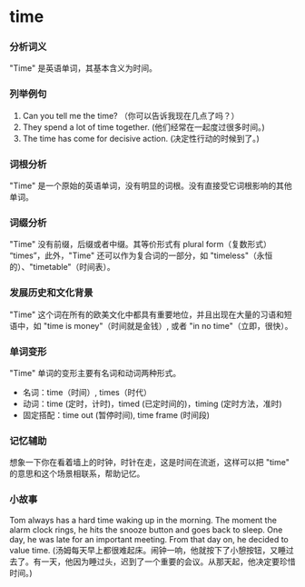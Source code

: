 # time

### 分析词义

  

"Time" 是英语单词，其基本含义为时间。

  

### 列举例句

  

1.  Can you tell me the time? （你可以告诉我现在几点了吗？）
2.  They spend a lot of time together. (他们经常在一起度过很多时间。)
3.  The time has come for decisive action. (决定性行动的时候到了。)

  

### 词根分析

  

"Time" 是一个原始的英语单词，没有明显的词根。没有直接受它词根影响的其他单词。

  

### 词缀分析

  

"Time" 没有前缀，后缀或者中缀。其等价形式有 plural form（复数形式） “times”，此外，"Time" 还可以作为复合词的一部分，如 "timeless"（永恒的）、"timetable"（时间表）。

  

### 发展历史和文化背景

  

"Time" 这个词在所有的欧美文化中都具有重要地位，并且出现在大量的习语和短语中，如 "time is money"（时间就是金钱）, 或者 "in no time"（立即，很快）。

  

### 单词变形

  

"Time" 单词的变形主要有名词和动词两种形式。

  

*   名词：time（时间）, times（时代）
*   动词：time (定时，计时)，timed (已定时间的)，timing (定时方法，准时)
*   固定搭配：time out (暂停时间), time frame (时间段)

  

### 记忆辅助

  

想象一下你在看着墙上的时钟，时针在走，这是时间在流逝，这样可以把 "time" 的意思和这个场景相联系，帮助记忆。

  

### 小故事

  

Tom always has a hard time waking up in the morning. The moment the alarm clock rings, he hits the snooze button and goes back to sleep. One day, he was late for an important meeting. From that day on, he decided to value time. (汤姆每天早上都很难起床。闹钟一响，他就按下了小憩按钮，又睡过去了。有一天，他因为睡过头，迟到了一个重要的会议。从那天起，他决定要珍惜时间。)
